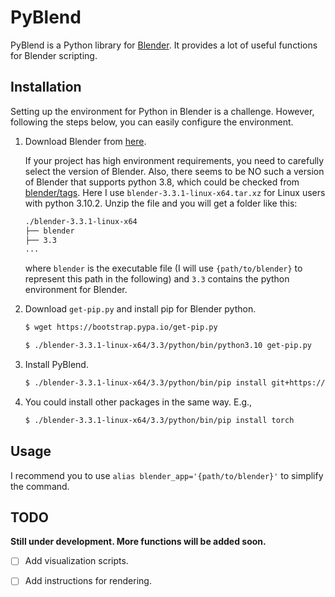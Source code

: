 # PyBlend

PyBlend is a Python library for [Blender](https://www.blender.org/). It provides a lot of useful functions for Blender scripting.

## Installation

Setting up the environment for Python in Blender is a challenge. However, following the steps below, you can easily configure the environment.

1. Download Blender from [here](https://www.blender.org/download/).
    
    If your project has high environment requirements, you need to carefully select the version of Blender. Also, there seems to be NO such a version of Blender that supports python 3.8, which could be checked from [blender/tags](https://github.com/blender/blender/tags). Here I use `blender-3.3.1-linux-x64.tar.xz` for Linux users with python 3.10.2.
    Unzip the file and you will get a folder like this:

    ```bash
    ./blender-3.3.1-linux-x64
    ├── blender
    ├── 3.3
    ...
    ```
    where `blender` is the executable file (I will use `{path/to/blender}` to represent this path in the following) and `3.3` contains the python environment for Blender.

2. Download `get-pip.py` and install pip for Blender python.

    ```bash
    $ wget https://bootstrap.pypa.io/get-pip.py

    $ ./blender-3.3.1-linux-x64/3.3/python/bin/python3.10 get-pip.py
    ```

3. Install PyBlend.

    ```bash
    $ ./blender-3.3.1-linux-x64/3.3/python/bin/pip install git+https://github.com/anyeZHY/PyBlend.git
    ```

4. You could install other packages in the same way. E.g.,

    ```bash
    $ ./blender-3.3.1-linux-x64/3.3/python/bin/pip install torch
    ```


## Usage
I recommend you to use `alias blender_app='{path/to/blender}'` to simplify the command.

## TODO
**Still under development. More functions will be added soon.**

- [ ] Add visualization scripts.

- [ ] Add instructions for rendering.